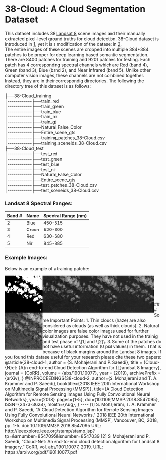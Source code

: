 # 38-Cloud: A Cloud Segmentation Dataset
This dataset includes 38 [Landsat 8](https://www.usgs.gov/land-resources/nli/landsat/landsat-8?qt-science_support_page_related_con=0#qt-science_support_page_related_con) scene images and their manually extracted pixel-level ground truths for cloud detection. 38-Cloud dataset is introduced in [1](https://arxiv.org/pdf/1901.10077.pdf), yet it is a modification of the dataset in [2](https://ieeexplore.ieee.org/document/8547095).  
The entire images of these scenes are cropped into multiple 384*384 patches to be proper for deep learning based semantic segmentation. There are 8400 patches for training and 9201 patches for testing.
Each patch has 4 corresponding spectral channels which are Red (band 4), Green (band 3), Blue (band 2), and Near Infrared (band 5). Unlike other computer vision images, these channels are not combined together. Instead, they are in their correspondig directories. The following the directory tree of this dataset is as follows:

  
├──38-Cloud_training  
│------------├──train_red  
│------------├──train_green  
│------------├──train_blue  
│------------├──train_nir  
│------------├──train_gt  
│------------├──Natural_False_Color  
│------------├──Entire_scene_gts  
│------------├──training_patches_38-Cloud.csv  
│------------├──training_sceneids_38-Cloud.csv  
├──38-Cloud_test     
│------------├──test_red  
│------------├──test_green  
│------------├──test_blue  
│------------├──test_nir  
│------------├──Natural_False_Color  
│------------├──Entire_scene_gts  
│------------├──test_patches_38-Cloud.csv  
│------------├──test_sceneids_38-Cloud.csv     
  
### Landsat 8 Spectral Ranges:<br>  

| Band #  | Name | Spectral Range (nm) |
| ------------- | ------------- |------|
| 2  | Blue  | 450-515|
| 3  | Green  | 520-600|
| 4  | Red  | 630-680|
| 5  | Nir  |845-885|

### Example Images:
Below is an example of a training patche:  

<!---<img align="left" width="120" height="120" src=/sample/truecolor_patch_192_10_by_12_LC08_L1TP_002053_20160520_20170324_01_T1.jpg > ---!>

<img align="left" width="120" height="120" src=/sample/gt_patch_192_10_by_12_LC08_L1TP_002053_20160520_20170324_01_T1.jpg >
<img align="left" width="120" height="120" src=/sample/red_patch_192_10_by_12_LC08_L1TP_002053_20160520_20170324_01_T1.jpg >
<img align="left" width="120" height="120" src=/sample/green_patch_192_10_by_12_LC08_L1TP_002053_20160520_20170324_01_T1.jpg >
<img align="left" width="120" height="120" src=/sample/blue_patch_192_10_by_12_LC08_L1TP_002053_20160520_20170324_01_T1.jpg >
<img align="left" width="120" height="120" src=/sample/nir_patch_192_10_by_12_LC08_L1TP_002053_20160520_20170324_01_T1.jpg >  
<br><br><br><br><br>  

### Some Important Points:
1. Thin clouds (haze) are also considered as clouds (as well as thick clouds).
2. Natural color images are false color images used for further visualization purposes. They have not used in the trainig and test phase of \[1] and \[2]\.  
3. Some of the patches do not have useful information (0 pixl values) in them. That is because of black margins around the Landsat 8 images.

If you found this datase useful for your research please cite these two papers:   

@article{38-cloud-1,  
  author    = {S. Mohajerani and  
               P. Saeedi},  
  title     = {Cloud-{N}et: {A}n end-to-end Cloud Detection Algorithm for {L}andsat 8 Imagery},  
  journal   = {CoRR},  
  volume    = {abs/1901.10077},  
  year      = {2019},  
  archivePrefix = {arXiv},  
}

@INPROCEEDINGS{38-cloud-2,   
author={S. Mohajerani and T. A. Krammer and P. Saeedi},   
booktitle={2018 IEEE 20th International Workshop on Multimedia Signal Processing (MMSP)},   
title={A Cloud Detection Algorithm for Remote Sensing Images Using Fully Convolutional Neural Networks},   
year={2018},    
pages={1-5},   
doi={10.1109/MMSP.2018.8547095},   
ISSN={2473-3628},   
month={Aug},  
}

---- 
[1] S. Mohajerani, T. A. Krammer and P. Saeedi, "A Cloud Detection Algorithm for Remote Sensing Images Using Fully Convolutional Neural Networks," 2018 IEEE 20th International Workshop on Multimedia Signal Processing (MMSP), Vancouver, BC, 2018, pp. 1-5.
doi: 10.1109/MMSP.2018.8547095
URL: http://ieeexplore.ieee.org/stamp/stamp.jsp?tp=&arnumber=8547095&isnumber=8547039  

[2] S. Mohajerani and P. Saeedi, “Cloud-Net: An end-to-end
cloud detection algorithm for Landsat 8 imagery,”
CoRR, vol. abs/1901.10077, 2019.
URL: https://arxiv.org/pdf/1901.10077.pdf
